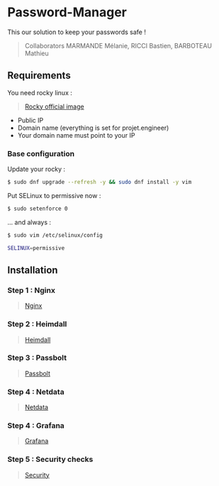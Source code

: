 # Password-Manager

This our solution to keep your passwords safe !

> Collaborators MARMANDE Mélanie, RICCI Bastien, BARBOTEAU Mathieu

## Requirements

You need rocky linux :
> [Rocky official image](https://rockylinux.org/download/)

- Public IP
- Domain name (everything is set for projet.engineer)
- Your domain name must point to your IP

### Base configuration

Update your rocky :

```bash
$ sudo dnf upgrade --refresh -y && sudo dnf install -y vim
```

Put SELinux to permissive now :

```bash
$ sudo setenforce 0
```
... and always :

```bash
$ sudo vim /etc/selinux/config
```

```bash
SELINUX=permissive
```
## Installation

### Step 1 : Nginx

> [Nginx](/nginx/)

### Step 2 : Heimdall

> [Heimdall](/heimdall/)

### Step 3 : Passbolt

> [Passbolt](/passbolt/)

### Step 4 : Netdata

> [Netdata](/netdata/)

### Step 4 : Grafana

> [Grafana](/grafana/)

### Step 5 : Security checks

> [Security](/security/)